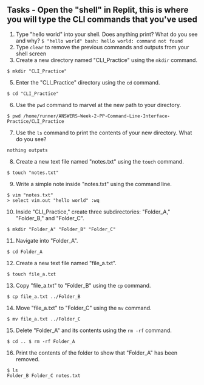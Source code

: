 ## Tasks - Open the "shell" in Replit, this is where you will type the CLI commands that you've used

1. Type "hello world" into your shell. Does anything print? What do you see and why?
   `$ "hello world" bash: hello world: command not found`
2. Type `clear` to remove the previous commands and outputs from your shell screen
3. Create a new directory named "CLI_Practice" using the `mkdir` command.

`$ mkdir "CLI_Practice"`

5. Enter the "CLI_Practice" directory using the `cd` command.

`$ cd "CLI_Practice"`

6. Use the `pwd` command to marvel at the new path to your directory.

`$ pwd /home/runner/ANSWERS-Week-2-PP-Command-Line-Interface-Practice/CLI_Practice`

7. Use the `ls` command to print the contents of your new directory. What do you see?

`nothing outputs`

8. Create a new text file named "notes.txt" using the `touch` command.

`$ touch "notes.txt"`

9. Write a simple note inside "notes.txt" using the command line.

```
$ vim "notes.txt"
> select vim.out "hello world" :wq
```

10. Inside "CLI_Practice," create three subdirectories: "Folder_A," "Folder_B," and "Folder_C".

`$ mkdir "Folder_A" "Folder_B" "Folder_C"`

11. Navigate into "Folder_A".

`$ cd Folder_A`

12. Create a new text file named "file_a.txt".

`$ touch file_a.txt`

13. Copy "file_a.txt" to "Folder_B" using the `cp` command.

`$ cp file_a.txt ../Folder_B`

14. Move "file_a.txt" to "Folder_C" using the `mv` command.

`$ mv file_a.txt ../Folder_C`

15. Delete "Folder_A" and its contents using the `rm -rf` command.

`$ cd .. $ rm -rf Folder_A`

16. Print the contents of the folder to show that "Folder_A" has been removed.

```
$ ls
Folder_B Folder_C notes.txt
```